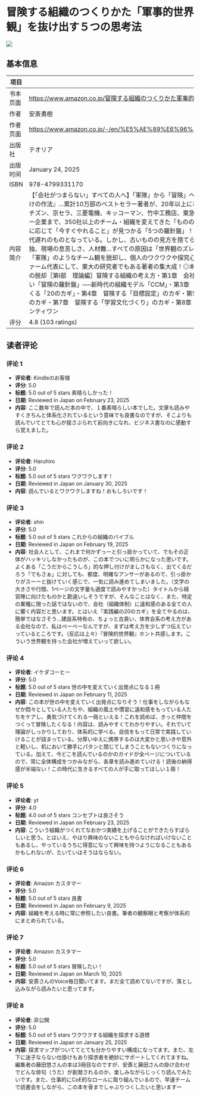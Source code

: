 # 冒険する組織のつくりかた「軍事的世界観」を抜け出す５つの思考法

![](https://m.media-amazon.com/images/I/81qWRkFCoSL._SL1500_.jpg)

## 基本信息

| 项目 | 内容 |
| --- | --- |
| 书本页面 | https://www.amazon.co.jp/冒険する組織のつくりかた軍事的世界観を抜け出す５つの思考法/dp/4799331175 |
| 作者 | 安斎勇樹 |
| 作者页面 | https://www.amazon.co.jp/-/en/%E5%AE%89%E6%96%8E%E5%8B%87%E6%A8%B9/e/B087TB5P3Z/ref=dp_byline_cont_book_1 |
| 出版社 | テオリア |
| 出版时间 | January 24, 2025 |
| ISBN | 978-4799331170 |
| 内容简介 | 【「会社がつまらない」すべての人へ】「軍隊」から「冒険」へ──人と組織の〝世界観〟をアップデートする本◎『問いのデザイン』『問いかけの作法』…累計10万部のベストセラー著者が、20年以上にわたる探究を体系化した「新時代の組織づくり論」の超・決定版!!◎資生堂、シチズン、京セラ、三菱電機、キッコーマン、竹中工務店、東急などの大企業から、マネーフォワード、SmartHR、ANYCOLORなどのベンチャー企業まで、350社以上のチーム・組織を変えてきた「ものの見方」とは──？◎ ［目標］［チーム］［会議］［成長］［組織］…組織の〝弱点〟に応じて「今すぐやれること」が見つかる「5つの羅針盤」！いま、働く人々の価値観がシフトし、組織に蔓延する「軍事的な世界観」は時代遅れのものとなっている。しかし、古いものの見方を捨てられていない組織・チームは少なくない。マネジャーのしんどさ、経営者の孤独、現場の息苦しさ、人材難…すべての原因は「世界観のズレ」にある。これを乗り越えるためのキーワードが「冒険」だ。人を道具化する「軍隊」のようなチーム観を脱却し、個人のワクワクや探究心を包み込む「冒険的世界観」へシフトするには──？気鋭のコンサルティングファーム代表にして、東大の研究者でもある著者の集大成！◎本書の主な構成［序論］〝冒険する組織〟とは何か？──「軍事的な世界観」からの脱却［第Ⅰ部　理論編］冒険する組織の考え方・第1章　会社の「世界観」を変える──5つの冒険的レンズ・第2章　自己実現をあきらめない「冒険の羅針盤」──新時代の組織モデル「CCM」・第3章　冒険する組織をつくる「5つの基本原則」［第Ⅱ部　実践編］新時代の組織をつくる「20のカギ」・第4章　冒険する「目標設定」のカギ・第5章　冒険する「チームづくり」のカギ・第6章　冒険する「対話の場づくり」のカギ・第7章　冒険する「学習文化づくり」のカギ・第8章　冒険する「組織変革」のカギ発行：テオリア／発売：ディスカヴァー・トゥエンティワン |
| 评分 | 4.8 (103 ratings) |

## 读者评论

### 评论 1

- **评论者**: Kindleのお客様
- **评分**: 5.0
- **标题**: 5.0 out of 5 stars
素晴らしかった！
- **日期**: Reviewed in Japan on February 23, 2025
- **内容**: ここ数年で読んだ本の中で、１番素晴らしい本でした。文章も読みやすくきちんと体系化されているという意味でも良書なのですが、そこよりも読んでいてとても心が揺さぶられて前向きになれ、ビジネス書なのに感動すら覚えました。

### 评论 2

- **评论者**: Haruhiro
- **评分**: 5.0
- **标题**: 5.0 out of 5 stars
ワクワクします！
- **日期**: Reviewed in Japan on January 30, 2025
- **内容**: 読んでいるとワクワクしますね！おもしろいです！

### 评论 3

- **评论者**: shin
- **评分**: 5.0
- **标题**: 5.0 out of 5 stars
これからの組織のバイブル
- **日期**: Reviewed in Japan on February 19, 2025
- **内容**: 社会人として、これまで何かずっーと引っ掛かっていて、でもその正体がハッキリしなかったものが、この本でついに明らかになった思いです。よくある「こうだからこうしろ」的な押し付けがましさもなく、出てくるだろう「でもさぁ」に対しても、都度、明確なアンサーがあるので、引っ掛かりがスーーと抜けていく感じで、一気に読み進めてしまいました。（文字の大きさや行間、1ページの文字量も適度で読みやすかった）タイトルから経営陣に向けたものかと勘違いしそうですが、そんなことはなく、また、特定の業種に限った話ではないので、会社（組織体制）に違和感のある全ての人に響く内容だと思います。とはいえ『実践編の20のカギ』を全てやるのは、簡単ではなさそう…建設系特有の、ちょっと古臭い、体育会系の考え方がある会社なので、私はペーペーなんですが、まずは考え方を少しずつ伝えていっているところです。（反応は上々）『冒険的世界観』ホント共感します。こういう世界観を持った会社が増えていって欲しい。

### 评论 4

- **评论者**: イケダコーヒー
- **评分**: 5.0
- **标题**: 5.0 out of 5 stars
世の中を変えていく出発点になる１冊
- **日期**: Reviewed in Japan on February 11, 2025
- **内容**: この本が世の中を変えていく出発点になりそう！仕事をしながらもなぜか悶々としている人たちや、組織の風土や慣習に違和感をもっている人たちをケアし、勇気づけてくれる一冊といえる！これを読めば、きっと仲間をつくって冒険したくなる！内容は、読みやすくてわかりやすい。それでいて理論がしっかりしており、体系的に学べる。自信をもって日常で実践していけることが詰まっている。分厚いゆえに携帯するのは大変かと思いきや意外と軽いし、机において勝手にパタンと閉じてしまうこともないつくりになっている。加えて、今どこを読んでいるのかのガイドが全ページについているので、常に全体構成をつかみながら、各章を読み進めていける！読後の納得感が半端ない！この時代に生きるすべての人が手に取ってほしい１冊！

### 评论 5

- **评论者**: yt
- **评分**: 4.0
- **标题**: 4.0 out of 5 stars
コンセプトは良さそう
- **日期**: Reviewed in Japan on February 23, 2025
- **内容**: こういう組織がつくれてなおかつ実績を上げることができたらすばらしいと思う。とはいえ、やはり興味のないこともやらなければいけないこともあるし、やっているうちに得意になって興味を持つようになることもあるかもしれないが、たいていはそうはならない。

### 评论 6

- **评论者**: Amazon カスタマー
- **评分**: 5.0
- **标题**: 5.0 out of 5 stars
良書
- **日期**: Reviewed in Japan on February 9, 2025
- **内容**: 組織を考える時に常に参照したい良書。筆者の観察眼と考察が体系的にまとめられている。

### 评论 7

- **评论者**: Amazon カスタマー
- **评分**: 5.0
- **标题**: 5.0 out of 5 stars
冒険したい！
- **日期**: Reviewed in Japan on March 10, 2025
- **内容**: 安斎さんのVoice毎日聞いてます。まだ全て読めてないですが、落とし込みながら読みたいと思ってます。

### 评论 8

- **评论者**: 非公開
- **评分**: 5.0
- **标题**: 5.0 out of 5 stars
ワクワクする組織を探求する道標
- **日期**: Reviewed in Japan on January 25, 2025
- **内容**: 探求マップがついててとても分かりやすい構成になってます。また、左下に迷子ならない仕掛けもあり探求者を絶妙にサポートしてくれてますね。編集者の藤田悠さんの本は3冊目なのですが、安斎と藤田さんの掛け合わせでどんな俳句（うた）が創発されるのか、楽しみながらじっくり読んでみたいです。また、仕事的にCoE的なロールに取り組んでいるので、早速チームで読書会をしながら、この本を骨までしゃぶりつくしたいと思いますー
